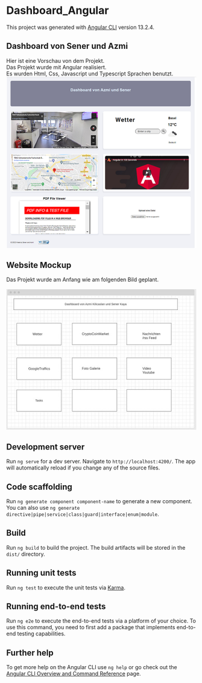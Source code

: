 # Dashboard_Angular

This project was generated with [Angular CLI](https://github.com/angular/angular-cli) version 13.2.4.

## Dashboard von Sener und Azmi
Hier ist eine Vorschau von dem Projekt.   
Das Projekt wurde mit Angular realisiert.  
Es wurden Html, Css, Javascript und Typescript Sprachen benutzt.  <br>
![dashboard](/pics/dashboard.png)

## Website Mockup
Das Projekt wurde am Anfang wie am folgenden Bild geplant.  <br><br>
![mockup](/pics/mockup.jpg)

## Development server

Run `ng serve` for a dev server. Navigate to `http://localhost:4200/`. The app will automatically reload if you change any of the source files.

## Code scaffolding

Run `ng generate component component-name` to generate a new component. You can also use `ng generate directive|pipe|service|class|guard|interface|enum|module`.

## Build

Run `ng build` to build the project. The build artifacts will be stored in the `dist/` directory.

## Running unit tests

Run `ng test` to execute the unit tests via [Karma](https://karma-runner.github.io).

## Running end-to-end tests

Run `ng e2e` to execute the end-to-end tests via a platform of your choice. To use this command, you need to first add a package that implements end-to-end testing capabilities.

## Further help

To get more help on the Angular CLI use `ng help` or go check out the [Angular CLI Overview and Command Reference](https://angular.io/cli) page.
